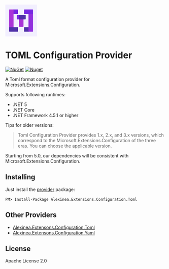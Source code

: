 <p>
    <a href="https://alexinea.com" target="_blank" title="TOML Configuration Provider">
        <img width="100" src="./msic/images/toml-logo.png" />
    </a>
</p>

# TOML Configuration Provider

[![NuGet](https://img.shields.io/nuget/v/Alexinea.Extensions.Configuration.Toml.svg)](https://nuget.org/packages/Alexinea.Extensions.Configuration.Toml) 
[![Nuget](https://img.shields.io/nuget/dt/Alexinea.Extensions.Configuration.Toml.svg)](https://nuget.org/packages/Alexinea.Extensions.Configuration.Toml)

A Toml format configuration provider for Microsoft.Extensions.Configuration.

Supports following runtimes:

+ .NET 5
+ .NET Core
+ .NET Framework 4.5.1 or higher

Tips for older versions:

> Toml Configuration Provider provides 1.x, 2.x, and 3.x versions, which correspond to the Microsoft.Extensions.Configuration of the three eras. You can choose the applicable version.

Starting from 5.0, our dependencies will be consistent with Microsoft.Extensions.Configuration.

## Installing

Just install the [provider](https://nuget.org/packages/Alexinea.Extensions.Configuration.Toml) package:

```
PM> Install-Package Alexinea.Extensions.Configuration.Toml
```

## Other Providers

+ [Alexinea.Extensons.Configuration.Toml](https://github.com/alexinea/Extensions.Configuration.Toml)
+ [Alexinea.Extensons.Configuration.Yaml](https://github.com/alexinea/Extensions.Configuration.Yaml)

## License

Apache License 2.0


